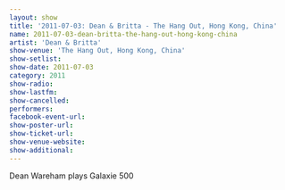 ```yaml
---
layout: show
title: '2011-07-03: Dean & Britta - The Hang Out, Hong Kong, China'
name: 2011-07-03-dean-britta-the-hang-out-hong-kong-china
artist: 'Dean & Britta'
show-venue: 'The Hang Out, Hong Kong, China'
show-setlist: 
show-date: 2011-07-03
category: 2011
show-radio: 
show-lastfm: 
show-cancelled: 
performers: 
facebook-event-url: 
show-poster-url: 
show-ticket-url: 
show-venue-website: 
show-additional: 
---
```


Dean Wareham plays Galaxie 500